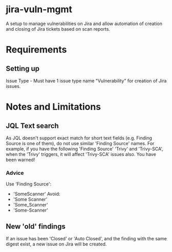 # jira-vuln-mgmt
A setup to manage vulnerabilities on Jira and allow automation of creation and closing of Jira tickets based on scan reports.

# Requirements
## Setting up 
Issue Type - Must have 1 issue type name "Vulnerability" for creation of Jira issues.

# Notes and Limitations
## JQL Text search
As JQL doesn't support exact match for short text fields (e.g. Finding Source is one of them), do not use similar 'Finding Source' names. For example, if you have the following 'Finding Source' 'Trivy' and 'Trivy-SCA', when the 'Trivy' triggers, it will affect 'Trivy-SCA' issues also. You have been warned! 
### Advice
Use 'Finding Source':
- 'SomeScanner' 
Avoid: 
- 'Some Scanner'
- 'Some_Scanner'
- 'Some-Scanner'

## New 'old' findings
If an issue has been 'Closed' or 'Auto Closed', and the finding with the same digest exist, a new issue on Jira will be created.